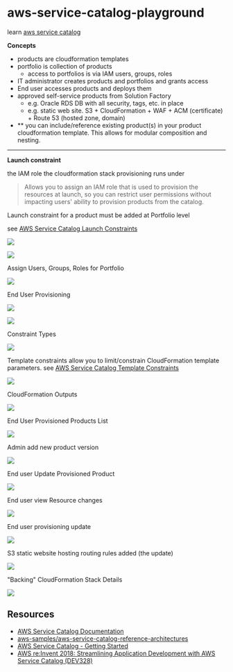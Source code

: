 # aws-service-catalog-playground

learn [aws service catalog](https://aws.amazon.com/servicecatalog/)


**Concepts**

* products are cloudformation templates
* portfolio is collection of products
    * access to portfolios is via IAM users, groups, roles
* IT administrator creates products and portfolios and grants access
* End user accesses products and deploys them
* approved self-service products from Solution Factory
    * e.g. Oracle RDS DB with all security, tags, etc. in place
    * e.g. static web site. S3 + CloudFormation + WAF + ACM (certificate) + Route 53 (hosted zone, domain)
* ** you can include/reference existing product(s) in your product cloudformation template.  This allows for modular composition and nesting.

---

**Launch constraint**

the IAM role the cloudformation stack provisioning runs under

> Allows you to assign an IAM role that is used to provision the resources at launch, so you can restrict user permissions without impacting users' ability to provision products from the catalog.

Launch constraint for a product must be added at Portfolio level

see [AWS Service Catalog Launch Constraints](https://docs.aws.amazon.com/servicecatalog/latest/adminguide/constraints-launch.html)

![](https://www.evernote.com/l/AAEuQZJz9txN57hBHQ_YjHxkmMy2PKfk_n4B/image.png)

![](https://www.evernote.com/l/AAGWKIl7gwBBZZp0e3tVRncOU8Nr43Ejk1QB/image.png)

Assign Users, Groups, Roles for Portfolio

![](https://www.evernote.com/l/AAEmfWaG4XFBpZg1lD01vTdLzcfPJJhD1PkB/image.png)

End User Provisioning

![](https://www.evernote.com/l/AAGZ53tBPRhKtKih91cNdEkPVfbzy8ZvAuwB/image.png)

![](https://www.evernote.com/l/AAFPNtkC3RtNQKvtClfk9DtbTJDK7vGZwNkB/image.png)

Constraint Types

![](https://www.evernote.com/l/AAFEX2cQG6JMjoqo43FvVusSVzyc6IJx0bAB/image.png)

Template constraints allow you to limit/constrain CloudFormation template parameters. see [AWS Service Catalog Template Constraints](https://docs.aws.amazon.com/servicecatalog/latest/adminguide/catalogs_constraints_template-constraints.html)

![](https://www.evernote.com/l/AAEKZRBwiMFGkazlL5DplxIRoAHEyypLAWAB/image.png)

CloudFormation Outputs

![](https://www.evernote.com/l/AAEIVmNsWvVOd7g9Owq5hE5-EY8jiBrVrD0B/image.png)

End User Provisioned Products List

![](https://www.evernote.com/l/AAHRU3p5liNGU5H0sG5nf7NGLKBeFQi-jHkB/image.png)

Admin add new product version

![](https://www.evernote.com/l/AAF1Sxv2QSlHOJ30uexkIEq9o6qy-euT8AwB/image.png)

End user Update Provisioned Product

![](https://www.evernote.com/l/AAHeS278JfpGTqEKD6sgC8qloUdbSEja6Y8B/image.png)

End user view Resource changes

![](https://www.evernote.com/l/AAHerkaUhrJIIL0cCZpn2JgwDL4gJNaicVkB/image.png)

End user provisioning update

![](https://www.evernote.com/l/AAFGpxwfjU1Dh6IdXzZzryFP7zT0yGAMxw4B/image.png)

S3 static website hosting routing rules added (the update)

![](https://www.evernote.com/l/AAEnMMkQ431GiIqAI50H-BAeO4oSneboKTQB/image.png)

"Backing" CloudFormation Stack Details

![](https://www.evernote.com/l/AAGr49-QQOBJE6I-V_E5_ohqBxvXwhOCql4B/image.png)

## Resources

* [AWS Service Catalog Documentation](https://docs.aws.amazon.com/servicecatalog/index.html)
* [aws-samples/aws-service-catalog-reference-architectures](https://github.com/aws-samples/aws-service-catalog-reference-architectures)
* [AWS Service Catalog - Getting Started](https://www.youtube.com/watch?v=A9kKy6WhqVA&t=318s)
* [AWS re:Invent 2018: Streamlining Application Development with AWS Service Catalog (DEV328)](https://www.youtube.com/watch?v=jvAAiWxYQwg)